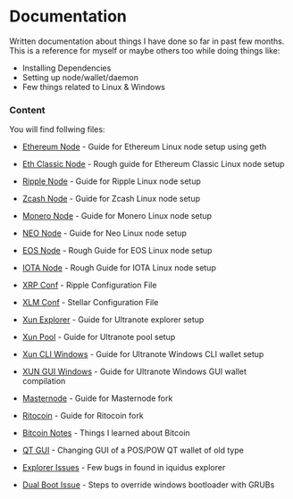 # Documentation

Written documentation about things I have done so far in past few months. This is a reference for myself or maybe others too while doing things like:

  - Installing Dependencies
  - Setting up node/wallet/daemon
  - Few things related to Linux & Windows

### Content

You will find follwing files:

* [Ethereum Node](https://github.com/rishabhworking/documentation/blob/master/gethEthereumNode.txt) - Guide for Ethereum Linux node setup using geth
* [Eth Classic Node](https://github.com/rishabhworking/documentation/blob/master/gethETCDocumentation.txt) - Rough guide for Ethereum Classic Linux node setup
* [Ripple Node](https://github.com/rishabhworking/documentation/blob/master/rippleNodeSetup.txt) - Guide for Ripple Linux node setup
* [Zcash Node](https://github.com/rishabhworking/documentation/blob/master/zCashNodeSetup.txt) - Guide for Zcash Linux node setup
* [Monero Node](https://github.com/rishabhworking/documentation/blob/master/moneroNodeSetup.txt) - Guide for Monero	 Linux node setup
* [NEO Node](https://github.com/rishabhworking/documentation/blob/master/neoNodeSetup.txt) - Guide for Neo Linux node setup
* [EOS Node](https://github.com/rishabhworking/documentation/blob/master/eosNodeSetup.txt) - Rough Guide for EOS Linux node setup
* [IOTA Node](https://github.com/rishabhworking/documentation/blob/master/iotaNodeSetup.txt) - Rough Guide for IOTA Linux node setup

* [XRP Conf](https://github.com/rishabhworking/documentation/blob/master/rippledCorrectConf.cfg) - Ripple Configuration File
* [XLM Conf](https://github.com/rishabhworking/documentation/blob/master/stellar.cfg) - Stellar Configuration File

* [Xun Explorer](https://github.com/rishabhworking/documentation/blob/master/ultranoteExplorer.txt) - Guide for Ultranote explorer setup
* [Xun Pool](https://github.com/rishabhworking/documentation/blob/master/ultranotePool.txt) - Guide for Ultranote pool setup
* [Xun CLI Windows](https://github.com/rishabhworking/documentation/blob/master/UltranoteCliWindowsSetup.txt) - Guide for Ultranote Windows CLI wallet setup
* [XUN GUI Windows](https://github.com/rishabhworking/documentation/blob/master/widnows) - Guide for Ultranote Windows GUI wallet compilation


* [Masternode](https://github.com/rishabhworking/documentation/blob/master/forkingMasternode.txt) - Guide for Masternode fork
* [Ritocoin](https://github.com/rishabhworking/documentation/blob/master/forkingRito.txt) - Guide for Ritocoin fork

* [Bitcoin Notes](https://github.com/rishabhworking/documentation/blob/master/bitcoinNotes.txt) - Things I learned about Bitcoin
* [QT GUI](https://github.com/rishabhworking/documentation/blob/master/changesQTUI.txt) - Changing GUI of a POS/POW QT wallet of old type
* [Explorer Issues](https://github.com/rishabhworking/documentation/blob/master/Err_Dcm_Blk_Exp.txt) - Few bugs in found in iquidus explorer
* [Dual Boot Issue](https://github.com/rishabhworking/documentation/blob/master/dualBootIssue.txt) - Steps to override windows bootloader with GRUBs

